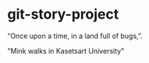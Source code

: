 # git-story-project

“Once upon a time, in a land full of bugs,”.

"Mink walks in Kasetsart University"
